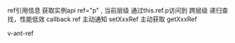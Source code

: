 ref引用信息
获取实例api ref="p" ,
当前层级 通过this.ref.p访问到
跨层级
递归查找，性能低效
callback ref
主动通知 setXxxRef
主动获取 getXxxRef

v-ant-ref 